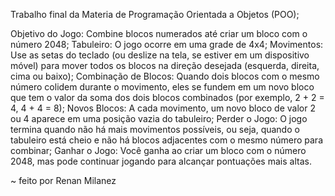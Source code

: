 Trabalho final da Materia de Programação Orientada a Objetos (POO);

Objetivo do Jogo: Combine blocos numerados até criar um bloco com o número 2048;
Tabuleiro: O jogo ocorre em uma grade de 4x4;
Movimentos: Use as setas do teclado (ou deslize na tela, se estiver em um dispositivo móvel) para mover todos os blocos na direção desejada (esquerda, direita, cima ou baixo);
Combinação de Blocos: Quando dois blocos com o mesmo número colidem durante o movimento, eles se fundem em um novo bloco que tem o valor da soma dos dois blocos combinados (por exemplo, 2 + 2 = 4, 4 + 4 = 8);
Novos Blocos: A cada movimento, um novo bloco de valor 2 ou 4 aparece em uma posição vazia do tabuleiro;
Perder o Jogo: O jogo termina quando não há mais movimentos possíveis, ou seja, quando o tabuleiro está cheio e não há blocos adjacentes com o mesmo número para combinar;
Ganhar o Jogo: Você ganha ao criar um bloco com o número 2048, mas pode continuar jogando para alcançar pontuações mais altas.


~ feito por Renan Milanez
